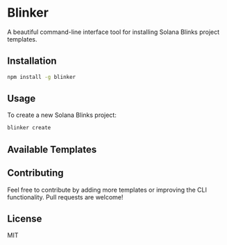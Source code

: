 # Blinker

A beautiful command-line interface tool for installing Solana Blinks project templates.

## Installation

```bash
npm install -g blinker
```

## Usage

To create a new Solana Blinks project:

```bash
blinker create
```

## Available Templates

## Contributing

Feel free to contribute by adding more templates or improving the CLI functionality. Pull requests are welcome!

## License

MIT
